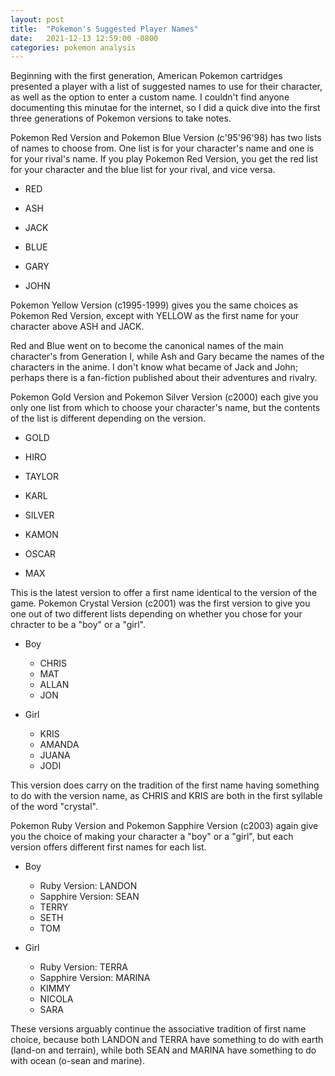 ```yaml
---
layout: post
title:  "Pokemon's Suggested Player Names"
date:   2021-12-13 12:59:00 -0800
categories: pokemon analysis
---
```


Beginning with the first generation, American Pokemon cartridges 
presented a player with a list of suggested names to use for their 
character, as well as the option to enter a custom name. I couldn't find 
anyone documenting this minutae for the internet, so I did a quick dive 
into the first three generations of Pokemon versions to take notes.

Pokemon Red Version and Pokemon Blue Version (c'95'96'98) has two lists 
of names to choose from. One list is for your character's name and one 
is for your rival's name. If you play Pokemon Red Version, you get the 
red list for your character and the blue list for your rival, and vice 
versa.

- RED
- ASH
- JACK

- BLUE
- GARY
- JOHN

Pokemon Yellow Version (c1995-1999) gives you the same choices as 
Pokemon Red Version, except with YELLOW as the first name for your 
character above ASH and JACK.

Red and Blue went on to become the canonical names of the main 
character's from Generation I, while Ash and Gary became the names of 
the characters in the anime. I don't know what became of Jack and John; 
perhaps there is a fan-fiction published about their adventures and 
rivalry.

Pokemon Gold Version and Pokemon Silver Version (c2000) each give you 
only one list from which to choose your character's name, but the 
contents of the list is different depending on the version.

- GOLD
- HIRO
- TAYLOR
- KARL

- SILVER
- KAMON
- OSCAR
- MAX

This is the latest version to offer a first name identical to the 
version of the game. Pokemon Crystal Version (c2001) was the first 
version to give you one out of two different lists depending on whether 
you chose for your chracter to be a "boy" or a "girl".

- Boy
  + CHRIS
  + MAT
  + ALLAN
  + JON

- Girl
  + KRIS
  + AMANDA
  + JUANA
  + JODI

This version does carry on the tradition of the first name having 
something to do with the version name, as CHRIS and KRIS are both in the 
first syllable of the word "crystal".

Pokemon Ruby Version and Pokemon Sapphire Version (c2003) again give you 
the choice of making your character a "boy" or a "girl", but each 
version offers different first names for each list.

- Boy
  + Ruby Version: LANDON
  + Sapphire Version: SEAN
  + TERRY
  + SETH
  + TOM

- Girl
  + Ruby Version: TERRA
  + Sapphire Version: MARINA
  + KIMMY
  + NICOLA
  + SARA

These versions arguably continue the associative tradition of first name 
choice, because both LANDON and TERRA have something to do with earth 
(land-on and terrain), while both SEAN and MARINA have something to do 
with ocean (o-sean and marine).
